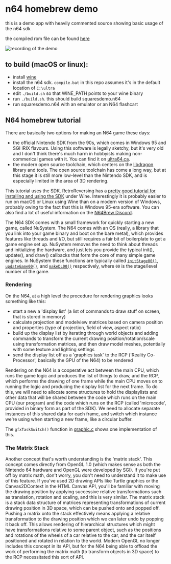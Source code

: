 # n64 homebrew demo

this is a demo app with heavily commented source showing basic usage of the n64 sdk

the compiled rom file can be found [here](https://github.com/jsdf/squaresdemo/raw/master/squaresdemo.n64)

![recording of the demo](https://media.giphy.com/media/J6V3fgMbTGQdqGFwv9/giphy.gif)

## to build (macOS or linux):

- install [wine](https://www.winehq.org/)
- install the n64 sdk. `compile.bat` in this repo assumes it's in the default location of `C:\ultra`
- edit `./build.sh` so that WINE_PATH points to your wine binary
- run `./build.sh`. this should build squaresdemo.n64
- run squaresdemo.n64 with an emulator or an N64 flashcart

## N64 homebrew tutorial

There are basically two options for making an N64 game these days:
- the official Nintendo SDK from the 90s, which comes in Windows 95 and SGI IRIX flavours. Using this software is legally sketchy, but it's very old and I don't think there's much harm in hobbyists making non-commerical games with it. You can find it on [ultra64.ca](https://ultra64.ca/).
- the modern open source toolchain, which centers on the [libdragon](https://github.com/DragonMinded/libdragon) library and tools. The open source toolchain has come a long way, but at this stage it is still more low-level than the Nintendo SDK, and is especially limited in the area of 3D rendering.

This tutorial uses the SDK. RetroReversing has a [pretty good tutorial for installing and using the SDK](https://www.retroreversing.com/n64-sdk-setup) under Wine. Interestingly it is probably easier to run on macOS or Linux using Wine than on a modern version of Windows, probably owing to the fact that this is Windows 95-era software. You can also find a lot of useful information on the [N64Brew Discord](https://discord.gg/KERXwaT).

The N64 SDK comes with a small framework for quickly starting a new game, called NuSystem. The N64 comes with an OS (really, a library that you link into your game binary and boot on the bare metal), which provides features like threads and I/O, but still requires a fair bit of boilerplate to get a game engine set up. NuSystem removes the need to think about threads and initializing the hardware, and just lets you provide the typical init(), update(), and draw() callbacks that form the core of many simple game engines. In NuSystem these functions are typically called [`initStage00()`](https://github.com/jsdf/squaresdemo/blob/master/stage00.c#L31-L43), [`updateGame00()`](https://github.com/jsdf/squaresdemo/blob/master/stage00.c#L192-L207), and [`makeDL00()`](https://github.com/jsdf/squaresdemo/blob/master/stage00.c#L46-L130) respectively, where `00` is the stage/level number of the game.

### Rendering

On the N64, at a high level the procedure for rendering graphics looks something like this:

- start a new a 'display list' (a list of commands to draw stuff on screen, that is stored in memory)
- calculate projection and modelview matrices based on camera position and properties (type of projection, field of view, aspect ratio)
- build up the display list by iterating through world objects and adding commands to transform the current drawing position/rotation/scale using transformation matrices, and then draw model meshes, potentially with some texture and lighting settings
- send the display list off as a 'graphics task' to the RCP ('Reality Co-Processor', basically the GPU of the N64) to be rendered

Rendering on the N64 is a cooperative act between the main CPU, which runs the game logic and produces the list of things to draw, and the RCP, which performs the drawing of one frame while the main CPU moves on to running the logic and producing the display list for the next frame. To do this, we will need to allocate some structures to hold the displaylists and other data that will be shared between the code which runs on the main CPU (our program) and the code which runs on the RCP (called 'microcode', provided in binary form as part of the SDK). We need to allocate separate instances of this shared data for each frame, and switch which instance we're using when starting a new frame, like a circular buffer.

The `gfxTaskSwitch()` function in [graphic.c](https://github.com/jsdf/squaresdemo/blob/master/graphic.c#L14-L22) shows one implementation of this.


### The Matrix Stack

Another concept that's worth understanding is the 'matrix stack'. This concept comes directly from OpenGL 1.0 (which makes sense as both the Nintendo 64 hardware and OpenGL were developed by SGI). If you're put off by matrix math, don't worry, you don't need to understand it to make use of this feature. If you've used 2D drawing APIs like Turtle graphics or the Canvas2DContext in the HTML Canvas API, you'll be familiar with moving the drawing position by applying successive relative transformations such as translation, rotation and scaling, and this is very similar. The matrix stack is a stack data structure of matrices representing transformations of current drawing position in 3D space, which can be pushed onto and popped off. Pushing a matrix onto the stack effectively means applying a relative transformation to the drawing position which we can later undo by popping it back off. This allows rendering of hierarchical structures which might have transformations relative to some parent object, such as the positions and rotations of the wheels of a car relative to the car, and the car itself positioned and rotated in relation to the world. Modern OpenGL no longer includes this concept in its API, but for the N64 being able to offload the work of performing the matrix math (to transform objects in 3D space) to the RCP necessitated this sort of API.


